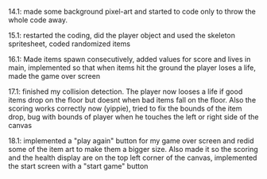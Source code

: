 14.1: made some background pixel-art and started to code only to throw the whole code away.

15.1: restarted the coding, did the player object and used the skeleton spritesheet, coded randomized items

16.1: Made items spawn consecutively, added values for score and lives in main, implemented so that when items hit the ground the player loses a life, made the game over screen

17.1: finished my collision detection. The player now looses a life if good items drop on the floor but doesnt when bad items fall on the floor. Also the scoring works correctly now (yippie), tried to fix the bounds of the item drop, bug with bounds of player when he touches the left or right side of the canvas 

18.1: implemented a "play again" button for my game over screen and redid some of the item art to make them a bigger size. Also made it so the scoring and the health display are on the top left corner of the canvas, implemented the start screen with a "start game" button























   
